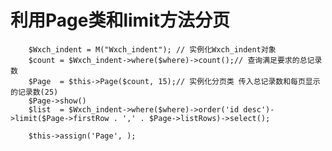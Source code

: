 # 利用Page类和limit方法分页

        $Wxch_indent = M("Wxch_indent"); // 实例化Wxch_indent对象
        $count = $Wxch_indent->where($where)->count();// 查询满足要求的总记录数
        $Page  = $this->Page($count, 15);// 实例化分页类 传入总记录数和每页显示的记录数(25)
        $Page->show()
        $list  = $Wxch_indent->where($where)->order('id desc')->limit($Page->firstRow . ',' . $Page->listRows)->select();

        $this->assign('Page', );

